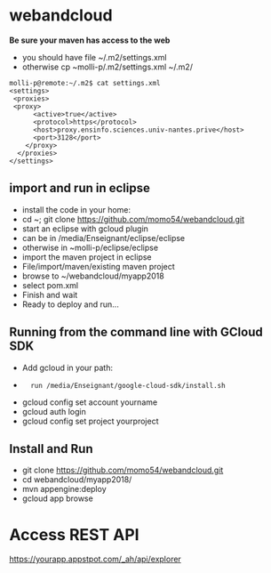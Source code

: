 # webandcloud

**Be sure your maven has access to the web**
* you should have file ~/.m2/settings.xml
* otherwise cp ~molli-p/.m2/settings.xml ~/.m2/

```
molli-p@remote:~/.m2$ cat settings.xml
<settings>
 <proxies>
 <proxy>
      <active>true</active>
      <protocol>https</protocol>
      <host>proxy.ensinfo.sciences.univ-nantes.prive</host>
      <port>3128</port>
    </proxy>
  </proxies>
</settings>
```

## import and run in eclipse
* install the code in your home:
 * cd ~; git clone https://github.com/momo54/webandcloud.git
* start an eclipse with gcloud plugin
 * can be in  /media/Enseignant/eclipse/eclipse
 * otherwise in ~molli-p/eclipse/eclipse
* import the maven project in eclipse
 * File/import/maven/existing maven project
 * browse to ~/webandcloud/myapp2018
 * select pom.xml
 * Finish and wait
 * Ready to deploy and run...

## Running from the command line with GCloud SDK
*    Add gcloud in your path:
 *       run /media/Enseignant/google-cloud-sdk/install.sh
*    gcloud config set account yourname
*    gcloud auth login
*    gcloud config set project yourproject

## Install and Run
* git clone https://github.com/momo54/webandcloud.git
* cd webandcloud/myapp2018/
* mvn appengine:deploy
* gcloud app browse


# Access REST API

https://yourapp.appstpot.com/_ah/api/explorer
